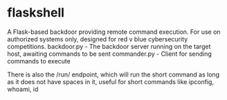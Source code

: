 # flaskshell
A Flask-based backdoor providing remote command execution. For use on authorized systems only, designed for red v blue cybersecurity competitions. 
 backdoor.py - The backdoor server running on the target host, awaiting commands to be sent
 commander.py - Client for sending commands to execute 

 There is also the /run/<command> endpoint, which will run the <command> short command as long as it does not have spaces in it, useful for 
 short commands like ipconfig, whoami, id 

